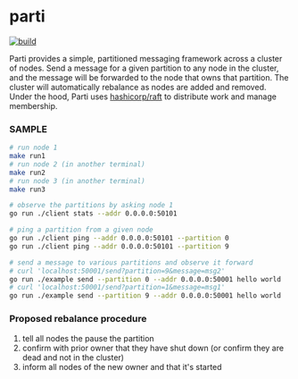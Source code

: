 # parti

[![build](https://github.com/super-flat/parti/actions/workflows/main.yml/badge.svg)](https://github.com/super-flat/parti/actions/workflows/main.yml)

Parti provides a simple, partitioned messaging framework across a cluster of nodes. Send a message for a given partition to any node in the cluster, and the message will be forwarded to the node that owns that partition. The cluster will automatically rebalance as nodes are added and removed. Under the hood, Parti uses [hashicorp/raft](https://github.com/hashicorp/raft) to distribute work and manage membership.

### SAMPLE
```sh
# run node 1
make run1
# run node 2 (in another terminal)
make run2
# run node 3 (in another terminal)
make run3

# observe the partitions by asking node 1
go run ./client stats --addr 0.0.0.0:50101

# ping a partition from a given node
go run ./client ping --addr 0.0.0.0:50101 --partition 0
go run ./client ping --addr 0.0.0.0:50101 --partition 9

# send a message to various partitions and observe it forward
# curl 'localhost:50001/send?partition=9&message=msg2'
go run ./example send --partition 0 --addr 0.0.0.0:50001 hello world
# curl 'localhost:50001/send?partition=1&message=msg1'
go run ./example send --partition 9 --addr 0.0.0.0:50001 hello world
```

### Proposed rebalance procedure
1. tell all nodes the pause the partition
1. confirm with prior owner that they have shut down (or confirm they are dead and not in the cluster)
1. inform all nodes of the new owner and that it's started
